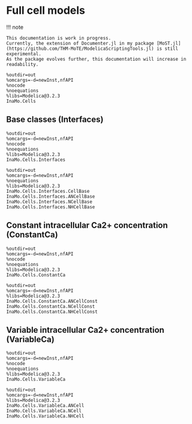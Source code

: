 # Full cell models

!!! note

    This documentation is work in progress.
    Currently, the extension of Documenter.jl in my package [MoST.jl](https://github.com/THM-MoTE/ModelicaScriptingTools.jl) is still experimental.
    As the package evolves further, this documentation will increase in readability.

```@modelica
%outdir=out
%omcargs=-d=newInst,nfAPI
%nocode
%noequations
%libs=Modelica@3.2.3
InaMo.Cells
```

## Base classes (Interfaces)

```@modelica
%outdir=out
%omcargs=-d=newInst,nfAPI
%nocode
%noequations
%libs=Modelica@3.2.3
InaMo.Cells.Interfaces
```

```@modelica
%outdir=out
%omcargs=-d=newInst,nfAPI
%noequations
%libs=Modelica@3.2.3
InaMo.Cells.Interfaces.CellBase
InaMo.Cells.Interfaces.ANCellBase
InaMo.Cells.Interfaces.NCellBase
InaMo.Cells.Interfaces.NHCellBase
```
## Constant intracellular Ca2+ concentration (ConstantCa)

```@modelica
%outdir=out
%omcargs=-d=newInst,nfAPI
%nocode
%noequations
%libs=Modelica@3.2.3
InaMo.Cells.ConstantCa
```

```@modelica
%outdir=out
%omcargs=-d=newInst,nfAPI
%libs=Modelica@3.2.3
InaMo.Cells.ConstantCa.ANCellConst
InaMo.Cells.ConstantCa.NCellConst
InaMo.Cells.ConstantCa.NHCellConst
```

## Variable intracellular Ca2+ concentration (VariableCa)

```@modelica
%outdir=out
%omcargs=-d=newInst,nfAPI
%nocode
%noequations
%libs=Modelica@3.2.3
InaMo.Cells.VariableCa
```

```@modelica
%outdir=out
%omcargs=-d=newInst,nfAPI
%libs=Modelica@3.2.3
InaMo.Cells.VariableCa.ANCell
InaMo.Cells.VariableCa.NCell
InaMo.Cells.VariableCa.NHCell
```
